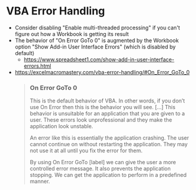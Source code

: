 # VBA Error Handling
- Consider disabling "Enable multi-threaded processing" if you can't figure out how a Workbook is getting its result
- The behavior of "On Error GoTo 0" is augmented by the Workbook option "Show Add-in User Interface Errors" (which is disabled by default)
  - https://www.spreadsheet1.com/show-add-in-user-interface-errors.html
- https://excelmacromastery.com/vba-error-handling/#On_Error_GoTo_0
  > ### On Error GoTo 0
  > This is the default behavior of VBA. In other words, if you don’t use On Error then this is the behavior you will see.
  > [...]
  > This behavior is unsuitable for an application that you are given to a user. These errors look unprofessional and they make the application look unstable.
  > 
  > An error like this is essentially the application crashing. The user cannot continue on without restarting the application. They may not use it at all until you fix the error for them.
  > 
  > By using On Error GoTo [label] we can give the user a more controlled error message. It also prevents the application stopping. We can get the application to perform in a predefined manner.
